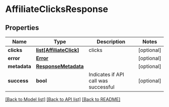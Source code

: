 # AffiliateClicksResponse

## Properties
Name | Type | Description | Notes
------------ | ------------- | ------------- | -------------
**clicks** | [**list[AffiliateClick]**](AffiliateClick.md) | clicks | [optional] 
**error** | [**Error**](Error.md) |  | [optional] 
**metadata** | [**ResponseMetadata**](ResponseMetadata.md) |  | [optional] 
**success** | **bool** | Indicates if API call was successful | [optional] 

[[Back to Model list]](../README.md#documentation-for-models) [[Back to API list]](../README.md#documentation-for-api-endpoints) [[Back to README]](../README.md)


